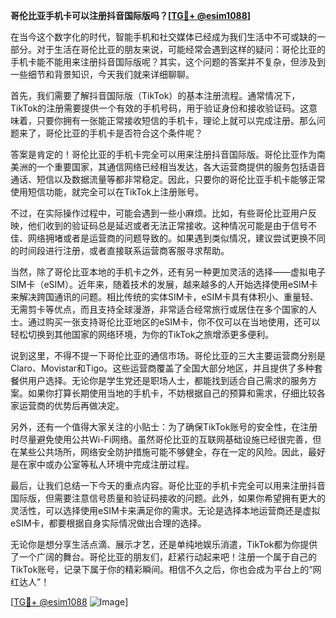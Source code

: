**哥伦比亚手机卡可以注册抖音国际版吗？[[TG💪+ @esim1088](https://t.me/s/esim1088)]**

在当今这个数字化的时代，智能手机和社交媒体已经成为我们生活中不可或缺的一部分。对于生活在哥伦比亚的朋友来说，可能经常会遇到这样的疑问：哥伦比亚的手机卡能不能用来注册抖音国际版呢？其实，这个问题的答案并不复杂，但涉及到一些细节和背景知识，今天我们就来详细聊聊。

首先，我们需要了解抖音国际版（TikTok）的基本注册流程。通常情况下，TikTok的注册需要提供一个有效的手机号码，用于验证身份和接收验证码。这意味着，只要你拥有一张能正常接收短信的手机卡，理论上就可以完成注册。那么问题来了，哥伦比亚的手机卡是否符合这个条件呢？

答案是肯定的！哥伦比亚的手机卡完全可以用来注册抖音国际版。哥伦比亚作为南美洲的一个重要国家，其通信网络已经相当发达，各大运营商提供的服务包括语音通话、短信以及数据流量等都非常稳定。因此，只要你的哥伦比亚手机卡能够正常使用短信功能，就完全可以在TikTok上注册账号。

不过，在实际操作过程中，可能会遇到一些小麻烦。比如，有些哥伦比亚用户反映，他们收到的验证码总是延迟或者无法正常接收。这种情况可能是由于信号不佳、网络拥堵或者是运营商的问题导致的。如果遇到类似情况，建议尝试更换不同的时间段进行注册，或者直接联系运营商客服寻求帮助。

当然，除了哥伦比亚本地的手机卡之外，还有另一种更加灵活的选择——虚拟电子SIM卡（eSIM）。近年来，随着技术的发展，越来越多的人开始选择使用eSIM卡来解决跨国通讯的问题。相比传统的实体SIM卡，eSIM卡具有体积小、重量轻、无需剪卡等优点，而且支持全球漫游，非常适合经常旅行或居住在多个国家的人士。通过购买一张支持哥伦比亚地区的eSIM卡，你不仅可以在当地使用，还可以轻松切换到其他国家的网络环境，为你的TikTok之旅增添更多便利。

说到这里，不得不提一下哥伦比亚的通信市场。哥伦比亚的三大主要运营商分别是Claro、Movistar和Tigo。这些运营商覆盖了全国大部分地区，并且提供了多种套餐供用户选择。无论你是学生党还是职场人士，都能找到适合自己需求的服务方案。如果你打算长期使用当地的手机卡，不妨根据自己的预算和需求，仔细比较各家运营商的优势后再做决定。

另外，还有一个值得大家关注的小贴士：为了确保TikTok账号的安全性，在注册时尽量避免使用公共Wi-Fi网络。虽然哥伦比亚的互联网基础设施已经很完善，但在某些公共场所，网络安全防护措施可能不够健全，存在一定的风险。因此，最好是在家中或办公室等私人环境中完成注册过程。

最后，让我们总结一下今天的重点内容。哥伦比亚的手机卡完全可以用来注册抖音国际版，但需要注意信号质量和验证码接收的问题。此外，如果你希望拥有更大的灵活性，可以选择使用eSIM卡来满足你的需求。无论是选择本地运营商还是虚拟eSIM卡，都要根据自身实际情况做出合理的选择。

无论你是想分享生活点滴、展示才艺，还是单纯地娱乐消遣，TikTok都为你提供了一个广阔的舞台。哥伦比亚的朋友们，赶紧行动起来吧！注册一个属于自己的TikTok账号，记录下属于你的精彩瞬间。相信不久之后，你也会成为平台上的“网红达人”！

[[TG💪+ @esim1088](https://t.me/s/esim1088) ![Image](https://i.postimg.cc/4NQfJmqS/Snipaste-2025-05-13-00-14-12.png)]